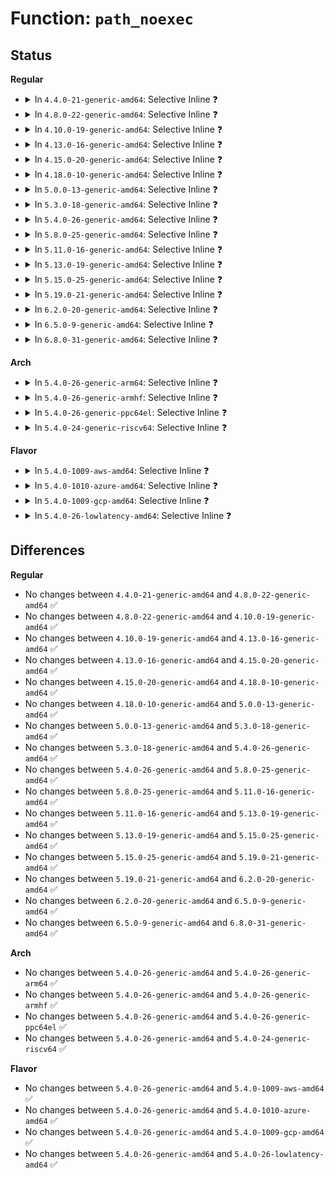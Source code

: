 # Function: <code>path_noexec</code>

## Status
<b>Regular</b>
<ul>
<li>
<details>
<summary>In <code>4.4.0-21-generic-amd64</code>: Selective Inline ❓</summary>

```c
bool path_noexec(const struct path * path)
```

```json
{
  "name": "path_noexec",
  "collision_type": "Unique Global",
  "inline_type": "Selective",
  "funcs": [
    {
      "addr": 18446744071581016048,
      "name": "path_noexec",
      "external": true,
      "loc": "fs/exec.c:103",
      "file": "fs/exec.c",
      "inline": "not declared, inlined",
      "caller_inline": [
        "fs/exec.c:do_open_execat",
        "fs/exec.c:SyS_uselib"
      ],
      "caller_func": [
        "kernel/sys.c:prctl_set_mm_exe_file",
        "mm/mmap.c:do_mmap",
        "mm/mmap.c:do_mmap",
        "fs/open.c:SyS_access",
        "security/security.c:security_mmap_file"
      ]
    }
  ],
  "symbols": [
    {
      "addr": 18446744071581016048,
      "name": "path_noexec",
      "section": ".text",
      "bind": "STB_GLOBAL",
      "size": 39
    }
  ]
}
```
</details>
</li>
<li>
<details>
<summary>In <code>4.8.0-22-generic-amd64</code>: Selective Inline ❓</summary>

```c
bool path_noexec(const struct path * path)
```

```json
{
  "name": "path_noexec",
  "collision_type": "Unique Global",
  "inline_type": "Selective",
  "funcs": [
    {
      "addr": 18446744071581174788,
      "name": "path_noexec",
      "external": true,
      "loc": "fs/exec.c:104",
      "file": "fs/exec.c",
      "inline": "not declared, inlined",
      "caller_inline": [
        "fs/exec.c:do_open_execat",
        "fs/exec.c:SyS_uselib"
      ],
      "caller_func": [
        "kernel/sys.c:prctl_set_mm_exe_file",
        "mm/mmap.c:do_mmap",
        "mm/mmap.c:do_mmap",
        "fs/open.c:SyS_access",
        "security/security.c:security_mmap_file"
      ]
    }
  ],
  "symbols": [
    {
      "addr": 18446744071581174464,
      "name": "path_noexec",
      "section": ".text",
      "bind": "STB_GLOBAL",
      "size": 39
    }
  ]
}
```
</details>
</li>
<li>
<details>
<summary>In <code>4.10.0-19-generic-amd64</code>: Selective Inline ❓</summary>

```c
bool path_noexec(const struct path * path)
```

```json
{
  "name": "path_noexec",
  "collision_type": "Unique Global",
  "inline_type": "Selective",
  "funcs": [
    {
      "addr": 18446744071581251764,
      "name": "path_noexec",
      "external": true,
      "loc": "fs/exec.c:104",
      "file": "fs/exec.c",
      "inline": "not declared, inlined",
      "caller_inline": [
        "fs/exec.c:do_open_execat",
        "fs/exec.c:SyS_uselib"
      ],
      "caller_func": [
        "kernel/sys.c:prctl_set_mm_exe_file",
        "mm/mmap.c:do_mmap",
        "mm/mmap.c:do_mmap",
        "fs/open.c:SyS_access",
        "security/security.c:security_mmap_file"
      ]
    }
  ],
  "symbols": [
    {
      "addr": 18446744071581251440,
      "name": "path_noexec",
      "section": ".text",
      "bind": "STB_GLOBAL",
      "size": 39
    }
  ]
}
```
</details>
</li>
<li>
<details>
<summary>In <code>4.13.0-16-generic-amd64</code>: Selective Inline ❓</summary>

```c
bool path_noexec(const struct path * path)
```

```json
{
  "name": "path_noexec",
  "collision_type": "Unique Global",
  "inline_type": "Selective",
  "funcs": [
    {
      "addr": 18446744071581301166,
      "name": "path_noexec",
      "external": true,
      "loc": "fs/exec.c:109",
      "file": "fs/exec.c",
      "inline": "not declared, inlined",
      "caller_inline": [
        "fs/exec.c:do_open_execat",
        "fs/exec.c:SyS_uselib"
      ],
      "caller_func": [
        "kernel/sys.c:prctl_set_mm_exe_file",
        "mm/mmap.c:do_mmap",
        "mm/mmap.c:do_mmap",
        "fs/open.c:SyS_access",
        "security/security.c:security_mmap_file"
      ]
    }
  ],
  "symbols": [
    {
      "addr": 18446744071581300896,
      "name": "path_noexec",
      "section": ".text",
      "bind": "STB_GLOBAL",
      "size": 39
    }
  ]
}
```
</details>
</li>
<li>
<details>
<summary>In <code>4.15.0-20-generic-amd64</code>: Selective Inline ❓</summary>

```c
bool path_noexec(const struct path * path)
```

```json
{
  "name": "path_noexec",
  "collision_type": "Unique Global",
  "inline_type": "Selective",
  "funcs": [
    {
      "addr": 18446744071581441150,
      "name": "path_noexec",
      "external": true,
      "loc": "fs/exec.c:109",
      "file": "fs/exec.c",
      "inline": "not declared, inlined",
      "caller_inline": [
        "fs/exec.c:do_open_execat",
        "fs/exec.c:SyS_uselib"
      ],
      "caller_func": [
        "kernel/sys.c:prctl_set_mm_exe_file",
        "mm/mmap.c:do_mmap",
        "mm/mmap.c:do_mmap",
        "fs/open.c:SyS_access",
        "security/security.c:security_mmap_file"
      ]
    }
  ],
  "symbols": [
    {
      "addr": 18446744071581440752,
      "name": "path_noexec",
      "section": ".text",
      "bind": "STB_GLOBAL",
      "size": 39
    }
  ]
}
```
</details>
</li>
<li>
<details>
<summary>In <code>4.18.0-10-generic-amd64</code>: Selective Inline ❓</summary>

```c
bool path_noexec(const struct path * path)
```

```json
{
  "name": "path_noexec",
  "collision_type": "Unique Global",
  "inline_type": "Selective",
  "funcs": [
    {
      "addr": 18446744071581599834,
      "name": "path_noexec",
      "external": true,
      "loc": "fs/exec.c:109",
      "file": "fs/exec.c",
      "inline": "not declared, inlined",
      "caller_inline": [
        "fs/exec.c:do_open_execat",
        "fs/exec.c:__ia32_sys_uselib",
        "fs/exec.c:__x64_sys_uselib"
      ],
      "caller_func": [
        "kernel/sys.c:prctl_set_mm_exe_file",
        "mm/mmap.c:do_mmap",
        "mm/mmap.c:do_mmap",
        "fs/open.c:do_faccessat",
        "security/security.c:security_mmap_file"
      ]
    }
  ],
  "symbols": [
    {
      "addr": 18446744071581599440,
      "name": "path_noexec",
      "section": ".text",
      "bind": "STB_GLOBAL",
      "size": 39
    }
  ]
}
```
</details>
</li>
<li>
<details>
<summary>In <code>5.0.0-13-generic-amd64</code>: Selective Inline ❓</summary>

```c
bool path_noexec(const struct path * path)
```

```json
{
  "name": "path_noexec",
  "collision_type": "Unique Global",
  "inline_type": "Selective",
  "funcs": [
    {
      "addr": 18446744071581685822,
      "name": "path_noexec",
      "external": true,
      "loc": "fs/exec.c:109",
      "file": "fs/exec.c",
      "inline": "not declared, inlined",
      "caller_inline": [
        "fs/exec.c:do_open_execat",
        "fs/exec.c:__ia32_sys_uselib",
        "fs/exec.c:__x64_sys_uselib"
      ],
      "caller_func": [
        "kernel/sys.c:prctl_set_mm_exe_file",
        "mm/mmap.c:do_mmap",
        "mm/mmap.c:do_mmap",
        "fs/open.c:do_faccessat",
        "security/security.c:security_mmap_file"
      ]
    }
  ],
  "symbols": [
    {
      "addr": 18446744071581685424,
      "name": "path_noexec",
      "section": ".text",
      "bind": "STB_GLOBAL",
      "size": 39
    }
  ]
}
```
</details>
</li>
<li>
<details>
<summary>In <code>5.3.0-18-generic-amd64</code>: Selective Inline ❓</summary>

```c
bool path_noexec(const struct path * path)
```

```json
{
  "name": "path_noexec",
  "collision_type": "Unique Global",
  "inline_type": "Selective",
  "funcs": [
    {
      "addr": 18446744071581804068,
      "name": "path_noexec",
      "external": true,
      "loc": "fs/exec.c:110",
      "file": "fs/exec.c",
      "inline": "not declared, inlined",
      "caller_inline": [
        "fs/exec.c:do_open_execat",
        "fs/exec.c:__ia32_sys_uselib",
        "fs/exec.c:__x64_sys_uselib"
      ],
      "caller_func": [
        "kernel/sys.c:prctl_set_mm_exe_file",
        "mm/mmap.c:do_mmap",
        "mm/mmap.c:do_mmap",
        "fs/open.c:do_faccessat",
        "security/security.c:security_mmap_file"
      ]
    }
  ],
  "symbols": [
    {
      "addr": 18446744071581803616,
      "name": "path_noexec",
      "section": ".text",
      "bind": "STB_GLOBAL",
      "size": 39
    }
  ]
}
```
</details>
</li>
<li>
<details>
<summary>In <code>5.4.0-26-generic-amd64</code>: Selective Inline ❓</summary>

```c
bool path_noexec(const struct path * path)
```

```json
{
  "name": "path_noexec",
  "collision_type": "Unique Global",
  "inline_type": "Selective",
  "funcs": [
    {
      "addr": 18446744071581876532,
      "name": "path_noexec",
      "external": true,
      "loc": "fs/exec.c:110",
      "file": "fs/exec.c",
      "inline": "not declared, inlined",
      "caller_inline": [
        "fs/exec.c:do_open_execat",
        "fs/exec.c:__ia32_sys_uselib",
        "fs/exec.c:__x64_sys_uselib"
      ],
      "caller_func": [
        "kernel/sys.c:prctl_set_mm_exe_file",
        "mm/mmap.c:do_mmap",
        "mm/mmap.c:do_mmap",
        "fs/open.c:do_faccessat",
        "security/security.c:security_mmap_file"
      ]
    }
  ],
  "symbols": [
    {
      "addr": 18446744071581876208,
      "name": "path_noexec",
      "section": ".text",
      "bind": "STB_GLOBAL",
      "size": 39
    }
  ]
}
```
</details>
</li>
<li>
<details>
<summary>In <code>5.8.0-25-generic-amd64</code>: Selective Inline ❓</summary>

```c
bool path_noexec(const struct path * path)
```

```json
{
  "name": "path_noexec",
  "collision_type": "Unique Global",
  "inline_type": "Selective",
  "funcs": [
    {
      "addr": 18446744071582107214,
      "name": "path_noexec",
      "external": true,
      "loc": "fs/exec.c:109",
      "file": "fs/exec.c",
      "inline": "not declared, inlined",
      "caller_inline": [
        "fs/exec.c:do_open_execat",
        "fs/exec.c:__do_sys_uselib"
      ],
      "caller_func": [
        "kernel/sys.c:prctl_set_mm_exe_file",
        "mm/mmap.c:do_mmap",
        "mm/mmap.c:do_mmap",
        "fs/open.c:do_faccessat",
        "security/security.c:security_mmap_file"
      ]
    }
  ],
  "symbols": [
    {
      "addr": 18446744071582102432,
      "name": "path_noexec",
      "section": ".text",
      "bind": "STB_GLOBAL",
      "size": 39
    }
  ]
}
```
</details>
</li>
<li>
<details>
<summary>In <code>5.11.0-16-generic-amd64</code>: Selective Inline ❓</summary>

```c
bool path_noexec(const struct path * path)
```

```json
{
  "name": "path_noexec",
  "collision_type": "Unique Global",
  "inline_type": "Selective",
  "funcs": [
    {
      "addr": 18446744071582155171,
      "name": "path_noexec",
      "external": true,
      "loc": "fs/exec.c:112",
      "file": "fs/exec.c",
      "inline": "not declared, inlined",
      "caller_inline": [
        "fs/exec.c:do_open_execat",
        "fs/exec.c:__do_sys_uselib"
      ],
      "caller_func": [
        "kernel/sys.c:prctl_set_mm_exe_file",
        "mm/mmap.c:do_mmap",
        "mm/mmap.c:do_mmap",
        "fs/open.c:do_faccessat",
        "fs/namei.c:may_open",
        "security/security.c:security_mmap_file"
      ]
    }
  ],
  "symbols": [
    {
      "addr": 18446744071582149072,
      "name": "path_noexec",
      "section": ".text",
      "bind": "STB_GLOBAL",
      "size": 39
    }
  ]
}
```
</details>
</li>
<li>
<details>
<summary>In <code>5.13.0-19-generic-amd64</code>: Selective Inline ❓</summary>

```c
bool path_noexec(const struct path * path)
```

```json
{
  "name": "path_noexec",
  "collision_type": "Unique Global",
  "inline_type": "Selective",
  "funcs": [
    {
      "addr": 18446744071582179527,
      "name": "path_noexec",
      "external": true,
      "loc": "fs/exec.c:112",
      "file": "fs/exec.c",
      "inline": "not declared, inlined",
      "caller_inline": [
        "fs/exec.c:do_open_execat",
        "fs/exec.c:__do_sys_uselib"
      ],
      "caller_func": [
        "kernel/sys.c:prctl_set_mm_exe_file",
        "mm/mmap.c:do_mmap",
        "mm/mmap.c:do_mmap",
        "fs/open.c:do_faccessat",
        "fs/namei.c:may_open",
        "security/security.c:security_mmap_file"
      ]
    }
  ],
  "symbols": [
    {
      "addr": 18446744071582184720,
      "name": "path_noexec",
      "section": ".text",
      "bind": "STB_GLOBAL",
      "size": 39
    }
  ]
}
```
</details>
</li>
<li>
<details>
<summary>In <code>5.15.0-25-generic-amd64</code>: Selective Inline ❓</summary>

```c
bool path_noexec(const struct path * path)
```

```json
{
  "name": "path_noexec",
  "collision_type": "Unique Global",
  "inline_type": "Selective",
  "funcs": [
    {
      "addr": 18446744071582496951,
      "name": "path_noexec",
      "external": true,
      "loc": "fs/exec.c:109",
      "file": "fs/exec.c",
      "inline": "not declared, inlined",
      "caller_inline": [
        "fs/exec.c:do_open_execat",
        "fs/exec.c:__do_sys_uselib"
      ],
      "caller_func": [
        "kernel/sys.c:prctl_set_mm_exe_file",
        "mm/mmap.c:do_mmap",
        "mm/mmap.c:do_mmap",
        "fs/open.c:do_faccessat",
        "fs/namei.c:may_open",
        "security/security.c:security_mmap_file"
      ]
    }
  ],
  "symbols": [
    {
      "addr": 18446744071582491344,
      "name": "path_noexec",
      "section": ".text",
      "bind": "STB_GLOBAL",
      "size": 39
    }
  ]
}
```
</details>
</li>
<li>
<details>
<summary>In <code>5.19.0-21-generic-amd64</code>: Selective Inline ❓</summary>

```c
bool path_noexec(const struct path * path)
```

```json
{
  "name": "path_noexec",
  "collision_type": "Unique Global",
  "inline_type": "Selective",
  "funcs": [
    {
      "addr": 18446744071583023439,
      "name": "path_noexec",
      "external": true,
      "loc": "fs/exec.c:109",
      "file": "fs/exec.c",
      "inline": "not declared, inlined",
      "caller_inline": [
        "fs/exec.c:do_open_execat",
        "fs/exec.c:__do_sys_uselib"
      ],
      "caller_func": [
        "kernel/sys.c:prctl_set_mm_exe_file",
        "mm/mmap.c:do_mmap",
        "mm/mmap.c:do_mmap",
        "fs/open.c:do_faccessat",
        "fs/namei.c:may_open",
        "security/security.c:security_mmap_file"
      ]
    }
  ],
  "symbols": [
    {
      "addr": 18446744071583025648,
      "name": "path_noexec",
      "section": ".text",
      "bind": "STB_GLOBAL",
      "size": 47
    }
  ]
}
```
</details>
</li>
<li>
<details>
<summary>In <code>6.2.0-20-generic-amd64</code>: Selective Inline ❓</summary>

```c
bool path_noexec(const struct path * path)
```

```json
{
  "name": "path_noexec",
  "collision_type": "Unique Global",
  "inline_type": "Selective",
  "funcs": [
    {
      "addr": 18446744071583587263,
      "name": "path_noexec",
      "external": true,
      "loc": "fs/exec.c:109",
      "file": "fs/exec.c",
      "inline": "not declared, inlined",
      "caller_inline": [
        "fs/exec.c:do_open_execat",
        "fs/exec.c:__do_sys_uselib"
      ],
      "caller_func": [
        "kernel/sys.c:prctl_set_mm_exe_file",
        "mm/mmap.c:do_mmap",
        "mm/mmap.c:do_mmap",
        "fs/open.c:do_faccessat",
        "fs/namei.c:may_open",
        "security/security.c:security_mmap_file"
      ]
    }
  ],
  "symbols": [
    {
      "addr": 18446744071583589696,
      "name": "path_noexec",
      "section": ".text",
      "bind": "STB_GLOBAL",
      "size": 47
    }
  ]
}
```
</details>
</li>
<li>
<details>
<summary>In <code>6.5.0-9-generic-amd64</code>: Selective Inline ❓</summary>

```c
bool path_noexec(const struct path * path)
```

```json
{
  "name": "path_noexec",
  "collision_type": "Unique Global",
  "inline_type": "Selective",
  "funcs": [
    {
      "addr": 18446744071583799473,
      "name": "path_noexec",
      "external": true,
      "loc": "fs/exec.c:110",
      "file": "fs/exec.c",
      "inline": "not declared, inlined",
      "caller_inline": [
        "fs/exec.c:do_open_execat",
        "fs/exec.c:__ia32_sys_uselib",
        "fs/exec.c:__x64_sys_uselib"
      ],
      "caller_func": [
        "kernel/sys.c:prctl_set_mm_exe_file",
        "mm/mmap.c:do_mmap",
        "mm/mmap.c:do_mmap",
        "fs/open.c:do_faccessat",
        "fs/namei.c:may_open",
        "security/security.c:security_mmap_file"
      ]
    }
  ],
  "symbols": [
    {
      "addr": 18446744071583805936,
      "name": "path_noexec",
      "section": ".text",
      "bind": "STB_GLOBAL",
      "size": 47
    }
  ]
}
```
</details>
</li>
<li>
<details>
<summary>In <code>6.8.0-31-generic-amd64</code>: Selective Inline ❓</summary>

```c
bool path_noexec(const struct path * path)
```

```json
{
  "name": "path_noexec",
  "collision_type": "Unique Global",
  "inline_type": "Selective",
  "funcs": [
    {
      "addr": 18446744071584005537,
      "name": "path_noexec",
      "external": true,
      "loc": "fs/exec.c:111",
      "file": "fs/exec.c",
      "inline": "not declared, inlined",
      "caller_inline": [
        "fs/exec.c:do_open_execat",
        "fs/exec.c:__ia32_sys_uselib",
        "fs/exec.c:__x64_sys_uselib"
      ],
      "caller_func": [
        "kernel/sys.c:prctl_set_mm_exe_file",
        "mm/mmap.c:do_mmap",
        "mm/mmap.c:do_mmap",
        "fs/open.c:do_faccessat",
        "fs/namei.c:may_open",
        "security/security.c:security_mmap_file"
      ]
    }
  ],
  "symbols": [
    {
      "addr": 18446744071584012128,
      "name": "path_noexec",
      "section": ".text",
      "bind": "STB_GLOBAL",
      "size": 47
    }
  ]
}
```
</details>
</li>
</ul>
<b>Arch</b>
<ul>
<li>
<details>
<summary>In <code>5.4.0-26-generic-arm64</code>: Selective Inline ❓</summary>

```c
bool path_noexec(const struct path * path)
```

```json
{
  "name": "path_noexec",
  "collision_type": "Unique Global",
  "inline_type": "Selective",
  "funcs": [
    {
      "addr": 18446603336493354892,
      "name": "path_noexec",
      "external": true,
      "loc": "fs/exec.c:110",
      "file": "fs/exec.c",
      "inline": "not declared, inlined",
      "caller_inline": [
        "fs/exec.c:do_open_execat",
        "fs/exec.c:__arm64_sys_uselib"
      ],
      "caller_func": [
        "kernel/sys.c:prctl_set_mm_exe_file",
        "mm/mmap.c:do_mmap",
        "mm/mmap.c:do_mmap",
        "fs/open.c:do_faccessat",
        "security/security.c:security_mmap_file"
      ]
    }
  ],
  "symbols": [
    {
      "addr": 18446603336493349680,
      "name": "path_noexec",
      "section": ".text",
      "bind": "STB_GLOBAL",
      "size": 76
    }
  ]
}
```
</details>
</li>
<li>
<details>
<summary>In <code>5.4.0-26-generic-armhf</code>: Selective Inline ❓</summary>

```c
bool path_noexec(const struct path * path)
```

```json
{
  "name": "path_noexec",
  "collision_type": "Unique Global",
  "inline_type": "Selective",
  "funcs": [
    {
      "addr": 3226941672,
      "name": "path_noexec",
      "external": true,
      "loc": "fs/exec.c:110",
      "file": "fs/exec.c",
      "inline": "not declared, inlined",
      "caller_inline": [
        "fs/exec.c:do_open_execat",
        "fs/exec.c:__se_sys_uselib"
      ],
      "caller_func": [
        "kernel/sys.c:prctl_set_mm_exe_file",
        "mm/mmap.c:do_mmap",
        "mm/mmap.c:do_mmap",
        "fs/open.c:do_faccessat",
        "security/security.c:security_mmap_file"
      ]
    }
  ],
  "symbols": [
    {
      "addr": 3226940832,
      "name": "path_noexec",
      "section": ".text",
      "bind": "STB_GLOBAL",
      "size": 52
    }
  ]
}
```
</details>
</li>
<li>
<details>
<summary>In <code>5.4.0-26-generic-ppc64el</code>: Selective Inline ❓</summary>

```c
bool path_noexec(const struct path * path)
```

```json
{
  "name": "path_noexec",
  "collision_type": "Unique Global",
  "inline_type": "Selective",
  "funcs": [
    {
      "addr": 13835058055286895232,
      "name": "path_noexec",
      "external": true,
      "loc": "fs/exec.c:110",
      "file": "fs/exec.c",
      "inline": "not declared, inlined",
      "caller_inline": [
        "fs/exec.c:do_open_execat",
        "fs/exec.c:__se_sys_uselib"
      ],
      "caller_func": [
        "kernel/sys.c:prctl_set_mm_exe_file",
        "mm/mmap.c:do_mmap",
        "mm/mmap.c:do_mmap",
        "fs/open.c:do_faccessat",
        "security/security.c:security_mmap_file"
      ]
    }
  ],
  "symbols": [
    {
      "addr": 13835058055286894496,
      "name": "path_noexec",
      "section": ".text",
      "bind": "STB_GLOBAL",
      "size": 56
    }
  ]
}
```
</details>
</li>
<li>
<details>
<summary>In <code>5.4.0-24-generic-riscv64</code>: Selective Inline ❓</summary>

```c
bool path_noexec(const struct path * path)
```

```json
{
  "name": "path_noexec",
  "collision_type": "Unique Global",
  "inline_type": "Selective",
  "funcs": [
    {
      "addr": 18446743936273076372,
      "name": "path_noexec",
      "external": true,
      "loc": "fs/exec.c:110",
      "file": "fs/exec.c",
      "inline": "not declared, inlined",
      "caller_inline": [
        "fs/exec.c:do_open_execat",
        "fs/exec.c:__se_sys_uselib"
      ],
      "caller_func": [
        "kernel/sys.c:prctl_set_mm_exe_file",
        "mm/mmap.c:do_mmap",
        "mm/mmap.c:do_mmap",
        "fs/open.c:do_faccessat",
        "security/security.c:security_mmap_file"
      ]
    }
  ],
  "symbols": [
    {
      "addr": 18446743936273075914,
      "name": "path_noexec",
      "section": ".text",
      "bind": "STB_GLOBAL",
      "size": 50
    }
  ]
}
```
</details>
</li>
</ul>
<b>Flavor</b>
<ul>
<li>
<details>
<summary>In <code>5.4.0-1009-aws-amd64</code>: Selective Inline ❓</summary>

```c
bool path_noexec(const struct path * path)
```

```json
{
  "name": "path_noexec",
  "collision_type": "Unique Global",
  "inline_type": "Selective",
  "funcs": [
    {
      "addr": 18446744071581845268,
      "name": "path_noexec",
      "external": true,
      "loc": "fs/exec.c:110",
      "file": "fs/exec.c",
      "inline": "not declared, inlined",
      "caller_inline": [
        "fs/exec.c:do_open_execat",
        "fs/exec.c:__ia32_sys_uselib",
        "fs/exec.c:__x64_sys_uselib"
      ],
      "caller_func": [
        "kernel/sys.c:prctl_set_mm_exe_file",
        "mm/mmap.c:do_mmap",
        "mm/mmap.c:do_mmap",
        "fs/open.c:do_faccessat",
        "security/security.c:security_mmap_file"
      ]
    }
  ],
  "symbols": [
    {
      "addr": 18446744071581844944,
      "name": "path_noexec",
      "section": ".text",
      "bind": "STB_GLOBAL",
      "size": 39
    }
  ]
}
```
</details>
</li>
<li>
<details>
<summary>In <code>5.4.0-1010-azure-amd64</code>: Selective Inline ❓</summary>

```c
bool path_noexec(const struct path * path)
```

```json
{
  "name": "path_noexec",
  "collision_type": "Unique Global",
  "inline_type": "Selective",
  "funcs": [
    {
      "addr": 18446744071581782932,
      "name": "path_noexec",
      "external": true,
      "loc": "fs/exec.c:110",
      "file": "fs/exec.c",
      "inline": "not declared, inlined",
      "caller_inline": [
        "fs/exec.c:do_open_execat",
        "fs/exec.c:__ia32_sys_uselib",
        "fs/exec.c:__x64_sys_uselib"
      ],
      "caller_func": [
        "kernel/sys.c:prctl_set_mm_exe_file",
        "mm/mmap.c:do_mmap",
        "mm/mmap.c:do_mmap",
        "fs/open.c:do_faccessat",
        "security/security.c:security_mmap_file"
      ]
    }
  ],
  "symbols": [
    {
      "addr": 18446744071581782608,
      "name": "path_noexec",
      "section": ".text",
      "bind": "STB_GLOBAL",
      "size": 39
    }
  ]
}
```
</details>
</li>
<li>
<details>
<summary>In <code>5.4.0-1009-gcp-amd64</code>: Selective Inline ❓</summary>

```c
bool path_noexec(const struct path * path)
```

```json
{
  "name": "path_noexec",
  "collision_type": "Unique Global",
  "inline_type": "Selective",
  "funcs": [
    {
      "addr": 18446744071581836580,
      "name": "path_noexec",
      "external": true,
      "loc": "fs/exec.c:110",
      "file": "fs/exec.c",
      "inline": "not declared, inlined",
      "caller_inline": [
        "fs/exec.c:do_open_execat",
        "fs/exec.c:__ia32_sys_uselib",
        "fs/exec.c:__x64_sys_uselib"
      ],
      "caller_func": [
        "kernel/sys.c:prctl_set_mm_exe_file",
        "mm/mmap.c:do_mmap",
        "mm/mmap.c:do_mmap",
        "fs/open.c:do_faccessat",
        "security/security.c:security_mmap_file"
      ]
    }
  ],
  "symbols": [
    {
      "addr": 18446744071581836256,
      "name": "path_noexec",
      "section": ".text",
      "bind": "STB_GLOBAL",
      "size": 39
    }
  ]
}
```
</details>
</li>
<li>
<details>
<summary>In <code>5.4.0-26-lowlatency-amd64</code>: Selective Inline ❓</summary>

```c
bool path_noexec(const struct path * path)
```

```json
{
  "name": "path_noexec",
  "collision_type": "Unique Global",
  "inline_type": "Selective",
  "funcs": [
    {
      "addr": 18446744071581905860,
      "name": "path_noexec",
      "external": true,
      "loc": "fs/exec.c:110",
      "file": "fs/exec.c",
      "inline": "not declared, inlined",
      "caller_inline": [
        "fs/exec.c:do_open_execat",
        "fs/exec.c:__ia32_sys_uselib",
        "fs/exec.c:__x64_sys_uselib"
      ],
      "caller_func": [
        "kernel/sys.c:prctl_set_mm_exe_file",
        "mm/mmap.c:do_mmap",
        "mm/mmap.c:do_mmap",
        "fs/open.c:do_faccessat",
        "security/security.c:security_mmap_file"
      ]
    }
  ],
  "symbols": [
    {
      "addr": 18446744071581905424,
      "name": "path_noexec",
      "section": ".text",
      "bind": "STB_GLOBAL",
      "size": 39
    }
  ]
}
```
</details>
</li>
</ul>

## Differences
<b>Regular</b>
<ul>
<li>
No changes between <code>4.4.0-21-generic-amd64</code> and <code>4.8.0-22-generic-amd64</code> ✅
</li>
<li>
No changes between <code>4.8.0-22-generic-amd64</code> and <code>4.10.0-19-generic-amd64</code> ✅
</li>
<li>
No changes between <code>4.10.0-19-generic-amd64</code> and <code>4.13.0-16-generic-amd64</code> ✅
</li>
<li>
No changes between <code>4.13.0-16-generic-amd64</code> and <code>4.15.0-20-generic-amd64</code> ✅
</li>
<li>
No changes between <code>4.15.0-20-generic-amd64</code> and <code>4.18.0-10-generic-amd64</code> ✅
</li>
<li>
No changes between <code>4.18.0-10-generic-amd64</code> and <code>5.0.0-13-generic-amd64</code> ✅
</li>
<li>
No changes between <code>5.0.0-13-generic-amd64</code> and <code>5.3.0-18-generic-amd64</code> ✅
</li>
<li>
No changes between <code>5.3.0-18-generic-amd64</code> and <code>5.4.0-26-generic-amd64</code> ✅
</li>
<li>
No changes between <code>5.4.0-26-generic-amd64</code> and <code>5.8.0-25-generic-amd64</code> ✅
</li>
<li>
No changes between <code>5.8.0-25-generic-amd64</code> and <code>5.11.0-16-generic-amd64</code> ✅
</li>
<li>
No changes between <code>5.11.0-16-generic-amd64</code> and <code>5.13.0-19-generic-amd64</code> ✅
</li>
<li>
No changes between <code>5.13.0-19-generic-amd64</code> and <code>5.15.0-25-generic-amd64</code> ✅
</li>
<li>
No changes between <code>5.15.0-25-generic-amd64</code> and <code>5.19.0-21-generic-amd64</code> ✅
</li>
<li>
No changes between <code>5.19.0-21-generic-amd64</code> and <code>6.2.0-20-generic-amd64</code> ✅
</li>
<li>
No changes between <code>6.2.0-20-generic-amd64</code> and <code>6.5.0-9-generic-amd64</code> ✅
</li>
<li>
No changes between <code>6.5.0-9-generic-amd64</code> and <code>6.8.0-31-generic-amd64</code> ✅
</li>
</ul>
<b>Arch</b>
<ul>
<li>
No changes between <code>5.4.0-26-generic-amd64</code> and <code>5.4.0-26-generic-arm64</code> ✅
</li>
<li>
No changes between <code>5.4.0-26-generic-amd64</code> and <code>5.4.0-26-generic-armhf</code> ✅
</li>
<li>
No changes between <code>5.4.0-26-generic-amd64</code> and <code>5.4.0-26-generic-ppc64el</code> ✅
</li>
<li>
No changes between <code>5.4.0-26-generic-amd64</code> and <code>5.4.0-24-generic-riscv64</code> ✅
</li>
</ul>
<b>Flavor</b>
<ul>
<li>
No changes between <code>5.4.0-26-generic-amd64</code> and <code>5.4.0-1009-aws-amd64</code> ✅
</li>
<li>
No changes between <code>5.4.0-26-generic-amd64</code> and <code>5.4.0-1010-azure-amd64</code> ✅
</li>
<li>
No changes between <code>5.4.0-26-generic-amd64</code> and <code>5.4.0-1009-gcp-amd64</code> ✅
</li>
<li>
No changes between <code>5.4.0-26-generic-amd64</code> and <code>5.4.0-26-lowlatency-amd64</code> ✅
</li>
</ul>
